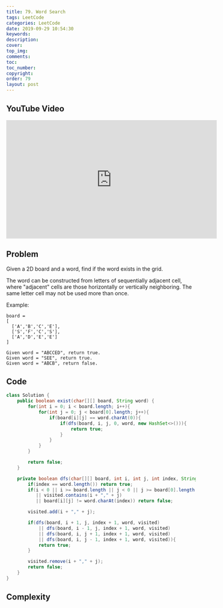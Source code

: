 ```yaml
---
title: 79. Word Search
tags: LeetCode
categories: LeetCode
date: 2019-09-29 10:54:30
keywords:
description:
cover:
top_img:
comments:
toc:
toc_number:
copyright:
order: 79
layout: post
---
```


## YouTube Video

<iframe width="560" height="315" src="https://www.youtube.com/embed/vNTxFET-Nxk" frameborder="0" allow="accelerometer; autoplay; encrypted-media; gyroscope; picture-in-picture" allowfullscreen></iframe>

## Problem

Given a 2D board and a word, find if the word exists in the grid.

The word can be constructed from letters of sequentially adjacent cell, where "adjacent" cells are those horizontally or vertically neighboring. The same letter cell may not be used more than once.

Example:

```
board =
[
  ['A','B','C','E'],
  ['S','F','C','S'],
  ['A','D','E','E']
]

Given word = "ABCCED", return true.
Given word = "SEE", return true.
Given word = "ABCB", return false.
```

## Code

```java
class Solution {
    public boolean exist(char[][] board, String word) {
        for(int i = 0; i < board.length; i++){
            for(int j = 0; j < board[0].length; j++){
                if(board[i][j] == word.charAt(0)){
                    if(dfs(board, i, j, 0, word, new HashSet<>())){
                        return true;
                    }
                }
            }
        }

        return false;
    }

    private boolean dfs(char[][] board, int i, int j, int index, String word, HashSet<String> visited){
        if(index == word.length()) return true;
        if(i < 0 || i >= board.length || j < 0 || j >= board[0].length
           || visited.contains(i + "," + j)
           || board[i][j] != word.charAt(index)) return false;

        visited.add(i + "," + j);

        if(dfs(board, i + 1, j, index + 1, word, visited)
            || dfs(board, i - 1, j, index + 1, word, visited)
            || dfs(board, i, j + 1, index + 1, word, visited)
            || dfs(board, i, j - 1, index + 1, word, visited)){
            return true;
        }

        visited.remove(i + "," + j);
        return false;
    }
}
```

## Complexity
